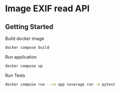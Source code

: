 # Image EXIF read API

## Getting Started

Build docker image

```bash
docker compose build
```

Run application

```bash
docker compose up
```

Run Tests

```bash
docker compose run --rm app coverage run -m pytest
```
